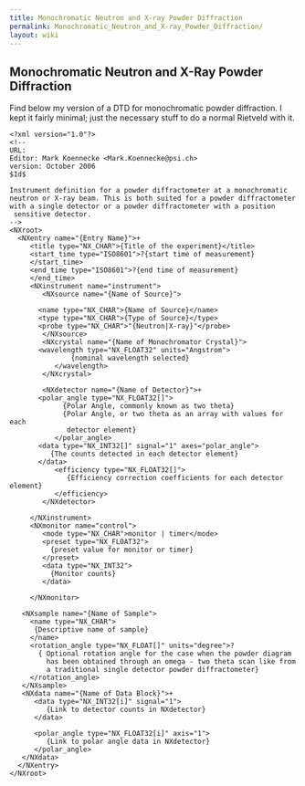 ```yaml
---
title: Monochromatic Neutron and X-ray Powder Diffraction
permalink: Monochromatic_Neutron_and_X-ray_Powder_Diffraction/
layout: wiki
---
```


Monochromatic Neutron and X-Ray Powder Diffraction
--------------------------------------------------

Find below my version of a DTD for monochromatic powder diffraction. I
kept it fairly minimal; just the necessary stuff to do a normal Rietveld
with it.

    <?xml version="1.0"?>
    <!--
    URL:
    Editor: Mark Koennecke <Mark.Koennecke@psi.ch>
    version: October 2006
    $Id$

    Instrument definition for a powder diffractometer at a monochromatic
    neutron or X-ray beam. This is both suited for a powder diffractometer
    with a single detector or a powder diffractometer with a position 
     sensitive detector.
    -->
    <NXroot>
      <NXentry name="{Entry Name}">+
         <title type="NX_CHAR">{Title of the experiment}</title>
         <start_time type="ISO8601">?{start time of measurement}
         </start_time>
         <end_time type="ISO8601">?{end time of measurement}
         </end_time>
         <NXinstrument name="instrument">
            <NXsource name="{Name of Source}">

           <name type="NX_CHAR">{Name of Source}</name>
           <type type="NX_CHAR">{Type of Source}</type>
           <probe type="NX_CHAR">"{Neutron|X-ray}"</probe>
            </NXsource>
            <NXcrystal name="{Name of Monochromator Crystal}">
           <wavelength type="NX_FLOAT32" units="Angstrom">
                   {nominal wavelength selected}
               </wavelength>
            </NXcrystal>

            <NXdetector name="{Name of Detector}">+
           <polar_angle type="NX_FLOAT32[]">
                 {Polar Angle, commonly known as two theta}
                 {Polar Angle, or two theta as an array with values for each
                  detector element}
               </polar_angle>
           <data type="NX_INT32[]" signal="1" axes="polar_angle">
              {The counts detected in each detector element}
           </data>
               <efficiency type="NX_FLOAT32[]">
                  {Efficiency correction coefficients for each detector element}
               </efficiency>
            </NXdetector>

         </NXinstrument>
         <NXmonitor name="control">
            <mode type="NX_CHAR">monitor | timer</mode>
            <preset type="NX_FLOAT32">
              {preset value for monitor or timer}
            </preset>
            <data type="NX_INT32">
              {Monitor counts}
            </data>

         </NXmonitor>

       <NXsample name="{Name of Sample">
         <name type="NX_CHAR">
          {Descriptive name of sample}
         </name>
         <rotation_angle type="NX_FLOAT[]" units="degree">? 
           { Optional rotation angle for the case when the powder diagram
             has been obtained through an omega - two theta scan like from
             a traditional single detector powder diffractometer}
         </rotation_angle>
       </NXsample>
       <NXdata name="{Name of Data Block}">+
          <data type="NX_INT32[i]" signal="1">
             {Link to detector counts in NXdetector}
          </data>

          <polar_angle type="NX_FLOAT32[i]" axis="1">
             {Link to polar angle data in NXdetector}
          </polar_angle>
       </NXdata>
      </NXentry>
    </NXroot>
